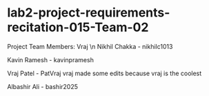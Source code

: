 # lab2-project-requirements-recitation-015-Team-02
Project Team Members: Vraj \n
Nikhil Chakka - nikhilc1013

Kavin Ramesh - kavinpramesh

Vraj Patel - PatVraj
vraj made some edits because vraj is the coolest

Albashir Ali - bashir2025
